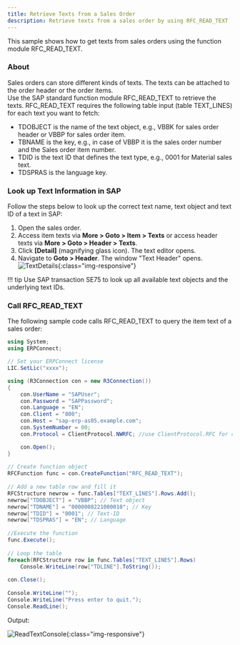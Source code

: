 ```yaml
---
title: Retrieve Texts from a Sales Order
description: Retrieve texts from a sales order by using RFC_READ_TEXT
---
```


This sample shows how to get texts from sales orders using the function module RFC_READ_TEXT.

### About

Sales orders can store different kinds of texts.
The texts can be attached to the order header or the order items.<br>
Use the SAP standard function module RFC_READ_TEXT to retrieve the texts.
RFC_READ_TEXT requires the following table input (table TEXT_LINES) for each text you want to fetch:

- TDOBJECT is the name of the text object, e.g., VBBK for sales order header or VBBP for sales order item.
- TBNAME is the key, e.g., in case of VBBP it is the sales order number and the Sales order item number.
- TDID is the text ID that defines the text type, e.g., 0001 for Material sales text.
- TDSPRAS is the language key.


### Look up Text Information in SAP

Follow the steps below to look up the correct text name, text object and text ID of a text in SAP:

1. Open the sales order.
2. Access item texts via **More > Goto > Item > Texts** or access header texts via **More > Goto > Header > Texts**.
3. Click **[Detail]** (magnifying glass icon). The text editor opens.
4. Navigate to **Goto > Header**. The window "Text Header" opens.<br>
![TextDetails]( site:assets/images/erpconnect/samples/TextDetails.png){:class="img-responsive"}

!!! tip
    Use SAP transaction SE75 to look up all available text objects and the underlying text IDs.

### Call RFC_READ_TEXT

The following sample code calls RFC_READ_TEXT to query the item text of a sales order:

```csharp linenums="1" title="RFC_READ_TEXT"
using System;
using ERPConnect;

// Set your ERPConnect license
LIC.SetLic("xxxx");

using (R3Connection con = new R3Connection())
{
    con.UserName = "SAPUser";
    con.Password = "SAPPassword";
    con.Language = "EN";
    con.Client = "800";
    con.Host = "sap-erp-as05.example.com";
    con.SystemNumber = 00;
    con.Protocol = ClientProtocol.NWRFC; //use ClientProtocol.RFC for classic RFC library

    con.Open();
}
  
// Create function object
RFCFunction func = con.CreateFunction("RFC_READ_TEXT");
  
// Add a new table row and fill it
RFCStructure newrow = func.Tables["TEXT_LINES"].Rows.Add();
newrow["TDOBJECT"] = "VBBP"; // Text object
newrow["TDNAME"] = "0000008221000010"; // Key
newrow["TDID"] = "0001"; // Text-ID
newrow["TDSPRAS"] = "EN"; // Language
  
//Execute the function          
func.Execute();
  
// Loop the table
foreach(RFCStructure row in func.Tables["TEXT_LINES"].Rows)
    Console.WriteLine(row["TDLINE"].ToString());
  
con.Close();
  
Console.WriteLine("");
Console.WriteLine("Press enter to quit.");
Console.ReadLine();
```

Output:

![ReadTextConsole]( site:assets/images/erpconnect/samples/ReadTextConsole.jpg){:class="img-responsive"}
